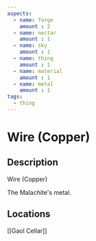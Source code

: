 ```yaml
---
aspects: 
  - name: forge
    amount : 2
  - name: nectar
    amount : 1
  - name: sky
    amount : 1
  - name: thing
    amount : 1
  - name: material
    amount : 1
  - name: metal
    amount : 1
tags:
  - thing
---
```


# Wire (Copper)

## Description
Wire (Copper)

The Malachite's metal.
## Locations
[[Gaol Cellar]]